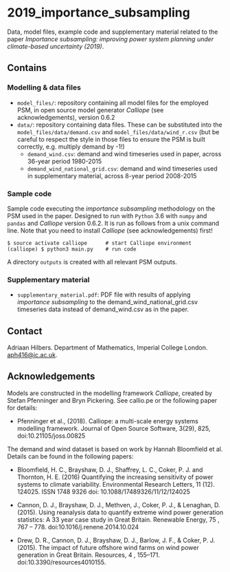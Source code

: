 # 2019_importance_subsampling
Data, model files, example code and supplementary material related to the paper _Importance subsampling: improving power system planning under climate-based uncertainty (2019)_.




## Contains

### Modelling & data files

- `model_files/`: repository containing all model files for the employed PSM, in open source model generator _Calliope_ (see acknowledgements), version 0.6.2
- `data/`: repository containing data files. These can be substituted into the `model_files/data/demand.csv` and `model_files/data/wind_r.csv` (but be careful to respect the style in those files to ensure the PSM is built correctly, e.g. multiply demand by -1!)
  - `demand_wind.csv`: demand and wind timeseries used in paper, across 36-year period 1980-2015
  - `demand_wind_national_grid.csv`: demand and wind timeseries used in supplementary material, across 8-year period 2008-2015


### Sample code

Sample code executing the _importance subsampling_ methodology on the PSM used in the paper. Designed to run with `Python` 3.6 with `numpy` and `pandas` and _Calliope_ version 0.6.2. It is run as follows from a unix command line. Note that you need to install _Calliope_ (see acknowledgements) first!

    $ source activate calliope      # start Calliope environment
    (calliope) $ python3 main.py    # run code

A directory `outputs` is created with all relevant PSM outputs.


### Supplementary material

- `supplementary_material.pdf`: PDF file with results of applying _importance subsampling_ to the demand_wind_national_grid.csv timeseries data instead of demand_wind.csv as in the paper.





## Contact

Adriaan Hilbers. Department of Mathematics, Imperial College London. aph416@ic.ac.uk.




## Acknowledgements

Models are constructed in the modelling framework _Calliope_, created by Stefan Pfenninger and Bryn Pickering. See callio.pe or the following paper for details:

- Pfenninger et al., (2018). Calliope: a multi-scale energy systems modelling framework. Journal of Open Source Software, 3(29), 825, doi:10.21105/joss.00825

The demand and wind dataset is based on work by Hannah Bloomfield et al. Details can be found in the following papers:

- Bloomfield, H. C., Brayshaw, D. J., Shaffrey, L. C., Coker, P. J. and Thornton, H. E. (2016) Quantifying the increasing sensitivity of power systems to climate variability. Environmental Research Letters, 11 (12). 124025. ISSN 1748­ 9326 doi: 10.1088/1748­9326/11/12/124025

- Cannon, D. J., Brayshaw, D. J., Methven, J., Coker, P. J., & Lenaghan, D. (2015). Using reanalysis data to quantify extreme wind power generation statistics: A 33 year case study in Great Britain. Renewable Energy, 75 , 767 – 778. doi:10.1016/j.renene.2014.10.024

- Drew, D. R., Cannon, D. J., Brayshaw, D. J., Barlow, J. F., & Coker, P. J. (2015). The impact of future offshore wind farms on wind power generation in Great Britain. Resources, 4 , 155–171. doi:10.3390/resources4010155.
